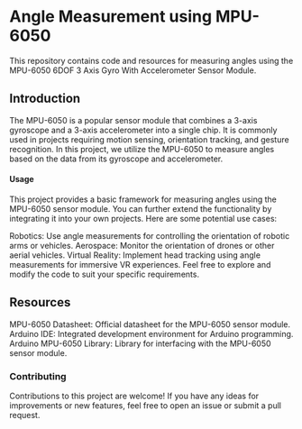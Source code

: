 # Angle Measurement using MPU-6050
This repository contains code and resources for measuring angles using the MPU-6050 6DOF 3 Axis Gyro With Accelerometer Sensor Module.

## Introduction
The MPU-6050 is a popular sensor module that combines a 3-axis gyroscope and a 3-axis accelerometer into a single chip. 
It is commonly used in projects requiring motion sensing, orientation tracking, and gesture recognition. 
In this project, we utilize the MPU-6050 to measure angles based on the data from its gyroscope and accelerometer.

#### Usage
This project provides a basic framework for measuring angles using the MPU-6050 sensor module.
You can further extend the functionality by integrating it into your own projects. Here are some potential use cases:

Robotics: Use angle measurements for controlling the orientation of robotic arms or vehicles.
Aerospace: Monitor the orientation of drones or other aerial vehicles.
Virtual Reality: Implement head tracking using angle measurements for immersive VR experiences.
Feel free to explore and modify the code to suit your specific requirements.

## Resources
MPU-6050 Datasheet: Official datasheet for the MPU-6050 sensor module.
Arduino IDE: Integrated development environment for Arduino programming.
Arduino MPU-6050 Library: Library for interfacing with the MPU-6050 sensor module.

### Contributing
Contributions to this project are welcome! If you have any ideas for improvements or new features, feel free to open an issue or submit a pull request.

